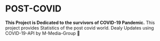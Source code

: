 # POST-COVID
**This Project is Dedicated to the survivors of COVID-19 Pandemic.** This project provides Statistics of the post covid world. Dealy Updates using COVID-19-API by M-Media-Group :gem: 
